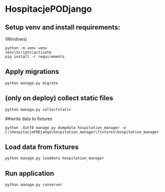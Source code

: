 # HospitacjePODjango
 
## Setup venv and install requirements:

(Windows)
```
python -m venv venv
venv\Scripts\activate
pip install -r requirements
```

## Apply migrations
```
python manage.py migrate
```
## (only on deploy) collect static files
```
python manage.py collectstatic
```

##write data to fixtures
```
python -Xutf8 manage.py dumpdata hospitation_manager -o C:\HospitacjePODjango\hospitation_manager\fixtures\hospitation_manager.json
```

## Load data from fixtures
```
python manage.py loaddata hospitation_manager
```

## Run application
```
python manage.py runserver
```

